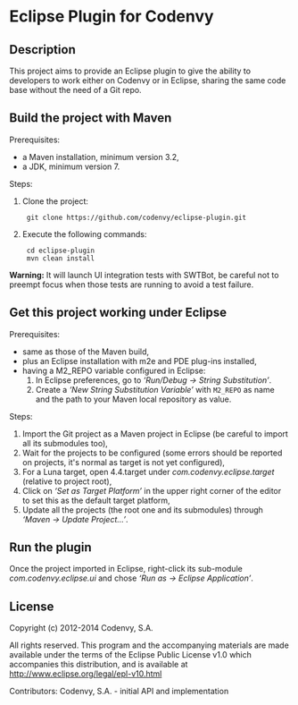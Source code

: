 Eclipse Plugin for Codenvy
==========================

Description
-----------

This project aims to provide an Eclipse plugin to give the ability to developers
to work either on Codenvy or in Eclipse, sharing the same code base without the
need of a Git repo.

Build the project with Maven
----------------------------

Prerequisites:

* a Maven installation, minimum version 3.2,
* a JDK, minimum version 7.

Steps:

1. Clone the project:

        git clone https://github.com/codenvy/eclipse-plugin.git

2. Execute the following commands:

        cd eclipse-plugin
        mvn clean install

**Warning:** It will launch UI integration tests with SWTBot, be careful not to
preempt focus when those tests are running to avoid a test failure.

Get this project working under Eclipse
--------------------------------------

Prerequisites:

* same as those of the Maven build,
* plus an Eclipse installation with m2e and PDE plug-ins installed,
* having a M2_REPO variable configured in Eclipse:
    1. In Eclipse preferences, go to *‘Run/Debug → String Substitution’*.
    2. Create a *‘New String Substitution Variable’* with `M2_REPO` as name and
    the path to your Maven local repository as value.

Steps:

1. Import the Git project as a Maven project in Eclipse (be careful to import
all its submodules too),
2. Wait for the projects to be configured (some errors should be reported on
projects, it's normal as target is not yet configured),
3. For a Luna target, open 4.4.target under *com.codenvy.eclipse.target*
(relative to project root),
4. Click on *‘Set as Target Platform’* in the upper right corner of the editor
to set this as the default target platform,
5. Update all the projects (the root one and its submodules) through *‘Maven →
Update Project…’*.

Run the plugin
--------------

Once the project imported in Eclipse, right-click its sub-module
*com.codenvy.eclipse.ui* and chose *‘Run as → Eclipse Application’*.

License
-------

Copyright (c) 2012-2014 Codenvy, S.A.

All rights reserved. This program and the accompanying materials
are made available under the terms of the Eclipse Public License v1.0
which accompanies this distribution, and is available at
http://www.eclipse.org/legal/epl-v10.html

Contributors:
	Codenvy, S.A. - initial API and implementation

